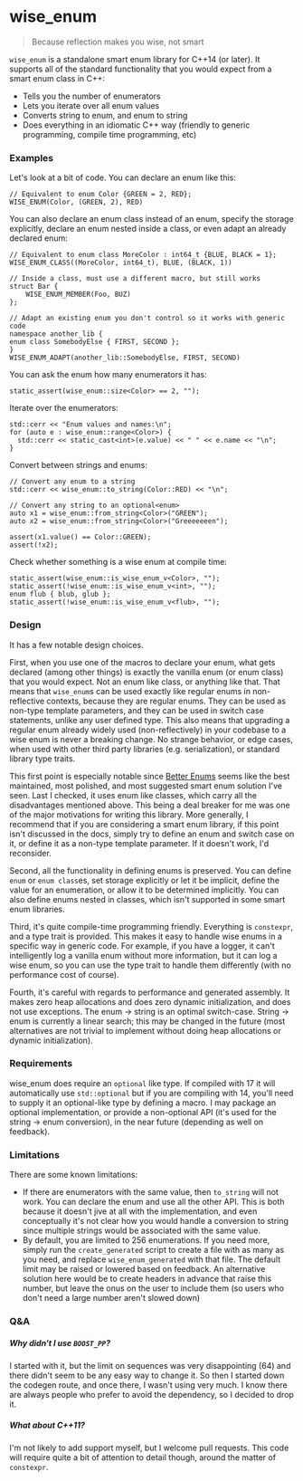 # wise_enum

> Because reflection makes you wise, not smart

`wise_enum` is a standalone smart enum library for C++14 (or later). It supports
all of the standard functionality that you would expect from a smart enum class
in C++:
 - Tells you the number of enumerators
 - Lets you iterate over all enum values
 - Converts string to enum, and enum to string
 - Does everything in an idiomatic C++ way (friendly to generic programming,
   compile time programming, etc)

### Examples

Let's look at a bit of code. You can declare an enum like this:

```
// Equivalent to enum Color {GREEN = 2, RED};
WISE_ENUM(Color, (GREEN, 2), RED)
```

You can also declare an enum class instead of an enum, specify the storage
explicitly, declare an enum nested inside a class, or even adapt an already
declared enum:

```
// Equivalent to enum class MoreColor : int64_t {BLUE, BLACK = 1};
WISE_ENUM_CLASS((MoreColor, int64_t), BLUE, (BLACK, 1))

// Inside a class, must use a different macro, but still works
struct Bar {
    WISE_ENUM_MEMBER(Foo, BUZ)
};

// Adapt an existing enum you don't control so it works with generic code
namespace another_lib {
enum class SomebodyElse { FIRST, SECOND };
}
WISE_ENUM_ADAPT(another_lib::SomebodyElse, FIRST, SECOND)
```

You can ask the enum how many enumerators it has:

```
static_assert(wise_enum::size<Color> == 2, "");
```

Iterate over the enumerators:

```
std::cerr << "Enum values and names:\n";
for (auto e : wise_enum::range<Color>) {
  std::cerr << static_cast<int>(e.value) << " " << e.name << "\n";
}
```

Convert between strings and enums:

```
// Convert any enum to a string
std::cerr << wise_enum::to_string(Color::RED) << "\n";

// Convert any string to an optional<enum>
auto x1 = wise_enum::from_string<Color>("GREEN");
auto x2 = wise_enum::from_string<Color>("Greeeeeeen");

assert(x1.value() == Color::GREEN);
assert(!x2);
```

Check whether something is a wise enum at compile time:
```
static_assert(wise_enum::is_wise_enum_v<Color>, "");
static_assert(!wise_enum::is_wise_enum_v<int>, "");
enum flub { blub, glub };
static_assert(!wise_enum::is_wise_enum_v<flub>, "");
```

### Design

It has a few notable design choices.

First, when you use one of the macros to declare your enum, what gets declared
(among other things) is exactly the vanilla enum (or enum class) that you would
expect. Not an enum like class, or anything like that. That means that
`wise_enum`s can be used exactly like regular enums in non-reflective contexts,
because they are regular enums. They can be used as non-type template
parameters, and they can be used in switch case statements, unlike any user
defined type. This also means that upgrading a regular enum already widely used
(non-reflectively) in your codebase to a wise enum is never a breaking change.
No strange behavior, or edge cases, when used with other third party libraries
(e.g. serialization), or standard library type traits.

This first point is especially notable since [Better
Enums](https://github.com/aantron/better-enums) seems like the best maintained,
most polished, and most suggested smart enum solution I've seen. Last I checked,
it uses enum like classes, which carry all the disadvantages mentioned above.
This being a deal breaker for me was one of the major motivations for writing
this library. More generally, I recommend that if you are considering a smart
enum library, if this point isn't discussed in the docs, simply try to define an
enum and switch case on it, or define it as a non-type template parameter. If it
doesn't work, I'd reconsider.

Second, all the functionality in defining enums is preserved. You can define
`enum` or `enum class`es, set storage explicitly or let it be implicit, define
the value for an enumeration, or allow it to be determined implicitly. You can
also define enums nested in classes, which isn't supported in some smart enum
libraries.

Third, it's quite compile-time programming friendly. Everything is `constexpr`,
and a type trait is provided. This makes it easy to handle wise enums in a
specific way in generic code. For example, if you have a logger, it can't
intelligently log a vanilla enum without more information, but it can log a wise
enum, so you can use the type trait to handle them differently (with no
performance cost of course).

Fourth, it's careful with regards to performance and generated assembly. It
makes zero heap allocations and does zero dynamic initialization, and does not
use exceptions. The enum -> string is an optimal switch-case. String -> enum is
currently a linear search; this may be changed in the future (most alternatives
are not trivial to implement without doing heap allocations or dynamic
initialization).

### Requirements

wise_enum does require an `optional` like type. If compiled with 17 it will
automatically use `std::optional` but if you are compiling with 14, you'll need
to supply it an optional-like type by defining a macro. I may package an
optional implementation, or provide a non-optional API (it's used for the string
-> enum conversion), in the near future (depending as well on feedback).

### Limitations

There are some known limitations:

 - If there are enumerators with the same value, then `to_string` will not work.
   You can declare the enum and use all the other API. This is both because it
   doesn't jive at all with the implementation, and even conceptually it's not
   clear how you would handle a conversion to string since multiple strings
   would be associated with the same value.
 - By default, you are limited to 256 enumerations. If you need more, simply run
   the `create_generated` script to create a file with as many as you need, and
   replace `wise_enum_generated` with that file. The default limit may be raised
   or lowered based on feedback. An alternative solution here would be to create
   headers in advance that raise this number, but leave the onus on the user to
   include them (so users who don't need a large number aren't slowed down)

### Q&A

##### Why didn't I use `BOOST_PP`?
I started with it, but the limit on sequences was very disappointing (64) and
there didn't seem to be any easy way to change it. So then I started down the
codegen route, and once there, I wasn't using very much. I know there are always
people who prefer to avoid the dependency, so I decided to drop it.

##### What about C++11?
I'm not likely to add support myself, but I welcome pull requests. This code
will require quite a bit of attention to detail though, around the matter of
`constexpr`.

